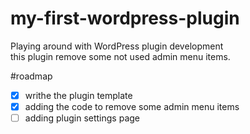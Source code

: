 # my-first-wordpress-plugin

Playing around with WordPress plugin development  
this plugin remove some not used admin menu items. 
  
#roadmap

- [x] writhe the plugin template  
- [x] adding the code to remove some admin menu items  
- [ ] adding plugin settings page  
